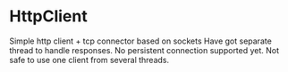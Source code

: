 # HttpClient
Simple http client + tcp connector based on sockets
Have got separate thread to handle responses. 
No persistent connection supported yet.
Not safe to use one client from several threads.
